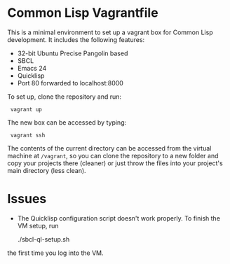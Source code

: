 Common Lisp Vagrantfile
======

This is a minimal environment to set up a vagrant box for Common Lisp development.
It includes the following features:
* 32-bit Ubuntu Precise Pangolin based
* SBCL
* Emacs 24
* Quicklisp
* Port 80 forwarded to localhost:8000

To set up, clone the repository and run:

     vagrant up

The new box can be accessed by typing:

     vagrant ssh

The contents of the current directory can be accessed from the virtual machine at `/vagrant`,
so you can clone the repository to a new folder and copy your projects there (cleaner) or
just throw the files into your project's main directory (less clean).

Issues
======
* The Quicklisp configuration script doesn't work properly. To finish the VM setup, run

    ./sbcl-ql-setup.sh

the first time you log into the VM.


